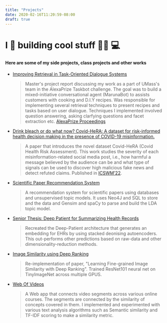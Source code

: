 ```yaml
---
title: "Projects"
date: 2020-02-16T11:20:59-08:00
draft: true
---
```

# I 💜 building cool stuff 👨‍💻 💻
#### Here are some of my side projects, class projects and other works

- [Improving Retrieval in Task-Oriented Dialogue Systems](https://drive.google.com/file/d/1aKt7WHX7aeGwhKq5vdcbt_TmoJfsn22f/view)
  > Master's project report discussing my work as a part of UMass's team in the AlexaPrize Taskbot challenge. The goal was to build a mixed-initiative conversational agent (MarunaBot) to assists customers with cooking and D.I.Y recipes. Was responsible for implementing several retrieval techniques to present recipes and tasks based on user dialogue. Techniques I implemented involved question answering, asking clarfying questions and facet extraction etc. [AlexaPrize Proceedings](https://www.amazon.science/alexa-prize/proceedings/maruna-bot-an-extensible-retrieval-focused-framework-for-task-oriented-dialogues)



- [Drink bleach or do what now? Covid-HeRA: A dataset for risk-informed health decision making in the presence of COVID-19 misinformation.](https://ojs.aaai.org/index.php/ICWSM/article/view/19372/19144)
  > A paper that introduces the novel dataset Covid-HeRA (Covid Health Risk Assessment). This work studies the severity of each misinformation-related social media post, i.e., how harmful a message believed by the audience can be and what type of signals can be used to discover high malicious fake news and detect refuted claims. Published in [ICSWM'22](https://ojs.aaai.org/index.php/ICWSM/article/view/19372). 
  <!-- [Code](https://github.com/TIMAN-group/covid19_misinformation) -->

<!-- - [Domain Question Linking using BERT](https://drive.google.com/file/d/1YdtgXLUIQiti5x2YesIqlCP6slX5NGqQ/view)
  > Using BERT to perform question-question linking by ranking questions from QA datasets of Stack Overflow Questions. Pre-trained BERT to solve the out-of-vocabulary problem on the programming domain and then fine-tuned using a pairwise ranking loss -->

- [Scientific Paper Recommendation System](https://github.com/ArkinDharawat/JournalTopicModel)  
   > A recommendation system for scientific papers using databases and unsupervised topic models. It uses Neo4J and SQL to store and the data and Gensim and spaCy to parse and build the LDA topic model.  

- [Senior Thesis: Deep Patient for Summarizing Health Records](https://drive.google.com/file/d/1HrAx5dOmI2bOh6GzPWHOI_iN-IM36UIZ/view)
  > Recreated the Deep-Patient architecture that generates an embedding for EHRs by using stacked deonising autoencoders. This out-performs other predictions based on raw-data and other dimensionality-reduction methods.

- [Image Similarity using Deep Ranking](https://github.com/ArkinDharawat/DeepImageRanking)  
  > Re-implementation of paper, "Learning Fine-grained Image Similarity with Deep Ranking". Trained ResNet101 neural net on TinyImageNet across multiple GPUS.

- [Web Of Videos](https://github.com/ArkinDharawat/Web-of-Videos)  
  > A Web app that connects video segments across various online courses. The segments are connected by the similarity of concepts covered in them. I implemented and experimented with various text analysis algorithms such as Semantic similarity and TF-IDF scoring to make a similarity metric.

